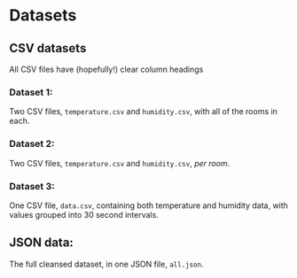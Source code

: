 # Datasets

## CSV datasets
All CSV files have (hopefully!) clear column headings

### Dataset 1:
Two CSV files, `temperature.csv` and `humidity.csv`, with all of the rooms in each.

### Dataset 2:
Two CSV files, `temperature.csv` and `humidity.csv`, *per room*.

### Dataset 3:
One CSV file, `data.csv`, containing both temperature and humidity data, with values grouped into 30 second intervals.

## JSON data:
The full cleansed dataset, in one JSON file, `all.json`.
